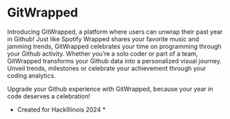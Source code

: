 # GitWrapped
Introducing GitWrapped, a platform where users can unwrap their past year in Github! Just like Spotify Wrapped shares your favorite music and jamming trends, GitWrapped celebrates your time on programming through your Github activity. Whether you’re a solo coder or part of a team, GitWrapped transforms your Github data into a personalized visual journey. Unveil trends, milestones or celebrate your achievement through your coding analytics. 

Upgrade your Github experience with GitWrapped, because your year in code deserves a celebration!

* Created for HackIllinois 2024 *
